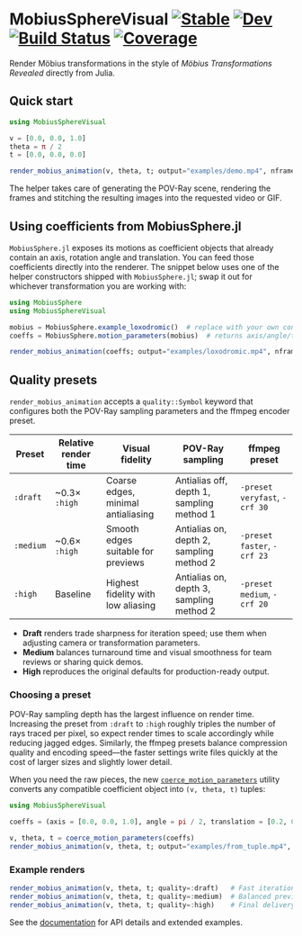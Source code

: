 # MobiusSphereVisual [![Stable](https://img.shields.io/badge/docs-stable-blue.svg)](https://LauraBMo.github.io/MobiusSphereVisual.jl/stable/) [![Dev](https://img.shields.io/badge/docs-dev-blue.svg)](https://LauraBMo.github.io/MobiusSphereVisual.jl/dev/) [![Build Status](https://github.com/LauraBMo/MobiusSphereVisual.jl/actions/workflows/CI.yml/badge.svg?branch=main)](https://github.com/LauraBMo/MobiusSphereVisual.jl/actions/workflows/CI.yml?query=branch%3Amain) [![Coverage](https://codecov.io/gh/LauraBMo/MobiusSphereVisual.jl/branch/main/graph/badge.svg)](https://codecov.io/gh/LauraBMo/MobiusSphereVisual.jl)

Render Möbius transformations in the style of *Möbius Transformations Revealed* directly from Julia.

## Quick start

```julia
using MobiusSphereVisual

v = [0.0, 0.0, 1.0]
theta = π / 2
t = [0.0, 0.0, 0.0]

render_mobius_animation(v, theta, t; output="examples/demo.mp4", nframes=120, quality=:medium)
```

The helper takes care of generating the POV-Ray scene, rendering the frames and stitching the resulting images into the requested video or GIF.

## Using coefficients from MobiusSphere.jl

`MobiusSphere.jl` exposes its motions as coefficient objects that already contain an axis, rotation angle and translation. You can feed those coefficients directly into the renderer. The snippet below uses one of the helper constructors shipped with `MobiusSphere.jl`; swap it out for whichever transformation you are working with:

```julia
using MobiusSphere
using MobiusSphereVisual

mobius = MobiusSphere.example_loxodromic()  # replace with your own construction
coeffs = MobiusSphere.motion_parameters(mobius)  # returns axis/angle/translation data

render_mobius_animation(coeffs; output="examples/loxodromic.mp4", nframes=120)
```

## Quality presets

`render_mobius_animation` accepts a `quality::Symbol` keyword that configures
both the POV-Ray sampling parameters and the ffmpeg encoder preset.

| Preset | Relative render time | Visual fidelity | POV-Ray sampling | ffmpeg preset |
| ------ | ------------------- | --------------- | ---------------- | ------------- |
| `:draft` | ~0.3× `:high` | Coarse edges, minimal antialiasing | Antialias off, depth 1, sampling method 1 | `-preset veryfast`, `-crf 30` |
| `:medium` | ~0.6× `:high` | Smooth edges suitable for previews | Antialias on, depth 2, sampling method 2 | `-preset faster`, `-crf 23` |
| `:high` | Baseline | Highest fidelity with low aliasing | Antialias on, depth 3, sampling method 2 | `-preset medium`, `-crf 20` |

- **Draft** renders trade sharpness for iteration speed; use them when adjusting
  camera or transformation parameters.
- **Medium** balances turnaround time and visual smoothness for team reviews or
  sharing quick demos.
- **High** reproduces the original defaults for production-ready output.

### Choosing a preset

POV-Ray sampling depth has the largest influence on render time. Increasing the
preset from `:draft` to `:high` roughly triples the number of rays traced per
pixel, so expect render times to scale accordingly while reducing jagged edges.
Similarly, the ffmpeg presets balance compression quality and encoding speed—the
faster settings write files quickly at the cost of larger sizes and slightly
lower detail.

When you need the raw pieces, the new [`coerce_motion_parameters`](https://LauraBMo.github.io/MobiusSphereVisual.jl/dev/reference/#MobiusSphereVisual.coerce_motion_parameters) utility converts any compatible coefficient object into `(v, theta, t)` tuples:

```julia
using MobiusSphereVisual

coeffs = (axis = [0.0, 0.0, 1.0], angle = pi / 2, translation = [0.2, 0.0, 0.0])

v, theta, t = coerce_motion_parameters(coeffs)
render_mobius_animation(v, theta, t; output="examples/from_tuple.mp4", nframes=120)
```

### Example renders

```julia
render_mobius_animation(v, theta, t; quality=:draft)   # Fast iteration
render_mobius_animation(v, theta, t; quality=:medium)  # Balanced preview
render_mobius_animation(v, theta, t; quality=:high)    # Final delivery
```

See the [documentation](https://LauraBMo.github.io/MobiusSphereVisual.jl/dev/)
for API details and extended examples.

